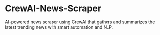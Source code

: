 # CrewAI-News-Scraper
AI-powered news scraper using CrewAI that gathers and summarizes the latest trending news with smart automation and NLP.
